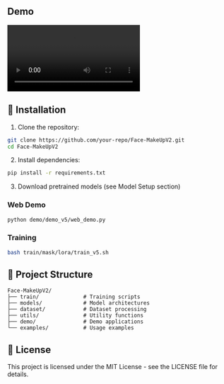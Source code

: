 ## Demo


<video controls autoplay src="https://github.com/user-attachments/assets/494219f2-6c9d-4308-a865-55450b8103a2"></video>
## 🚀 Installation

1. Clone the repository:
```bash
git clone https://github.com/your-repo/Face-MakeUpV2.git
cd Face-MakeUpV2
```

2. Install dependencies:
```bash
pip install -r requirements.txt
```

3. Download pretrained models (see Model Setup section)


### Web Demo
```bash
python demo/demo_v5/web_demo.py
```

### Training
```bash
bash train/mask/lora/train_v5.sh
```

## 📁 Project Structure

```
Face-MakeUpV2/
├── train/              # Training scripts
├── models/             # Model architectures
├── dataset/            # Dataset processing
├── utils/              # Utility functions
├── demo/               # Demo applications
└── examples/           # Usage examples
```

## 📄 License

This project is licensed under the MIT License - see the LICENSE file for details.


